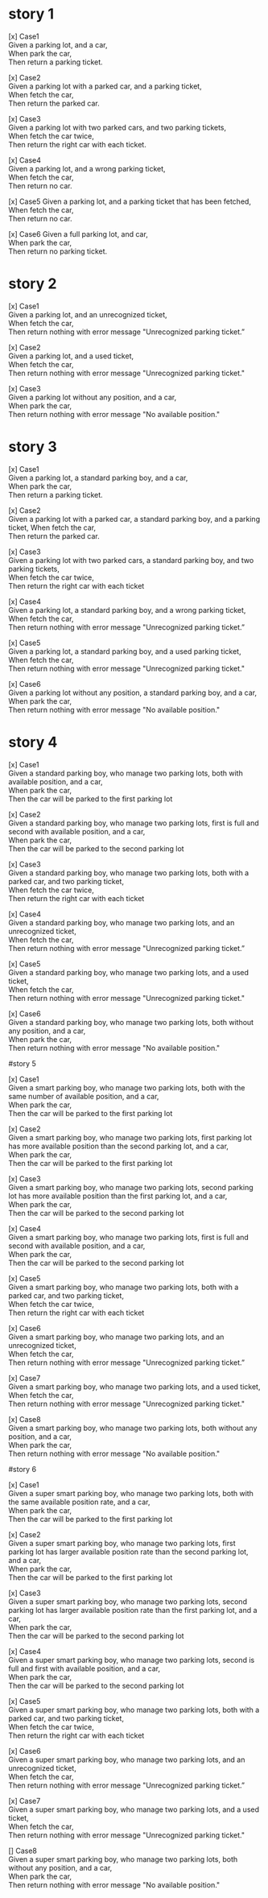 # story 1
[x] Case1  
Given a parking lot, and a car,  
When park the car,  
Then return a parking ticket. 

[x] Case2  
Given a parking lot with a parked car, and a parking ticket,  
When fetch the car,  
Then return the parked car.

[x] Case3  
Given a parking lot with two parked cars, and two parking tickets,  
When fetch the car twice,  
Then return the right car with each ticket.

[x] Case4  
Given a parking lot, and a wrong parking ticket,  
When fetch the car,  
Then return no car.

[x] Case5
Given a parking lot, and a parking ticket that has been fetched,  
When fetch the car,  
Then return no car.

[x] Case6
Given a full parking lot, and car,  
When park the car,  
Then return no parking ticket.


# story 2
[x] Case1  
Given a parking lot, and an unrecognized ticket,  
When fetch the car,  
Then return nothing with error message "Unrecognized parking ticket.”

[x] Case2  
Given a parking lot, and a used ticket,  
When fetch the car,  
Then return nothing with error message "Unrecognized parking ticket."

[x] Case3  
Given a parking lot without any position, and a car,  
When park the car,  
Then return nothing with error message "No available position."


# story 3
[x] Case1  
Given a parking lot, a standard parking boy, and a car,  
When park the car,  
Then return a parking ticket.

[x] Case2  
Given a parking lot with a parked car, a standard parking boy, and a parking ticket,
When fetch the car,  
Then return the parked car.

[x] Case3  
Given a parking lot with two parked cars, a standard parking boy, and two parking
tickets,  
When fetch the car twice,  
Then return the right car with each ticket 

[x] Case4  
Given a parking lot, a standard parking boy, and a wrong parking ticket,  
When fetch the car,  
Then return nothing with error message "Unrecognized parking ticket.”

[x] Case5  
Given a parking lot, a standard parking boy, and a used parking ticket,  
When fetch the car,  
Then return nothing with error message "Unrecognized parking ticket."

[x] Case6  
Given a parking lot without any position, a standard parking boy, and a car,  
When park the car,  
Then return nothing with error message "No available position."


# story 4
[x] Case1  
Given a standard parking boy, who manage two parking lots, both with available position, and a car,  
When park the car,   
Then the car will be parked to the first parking lot  

[x] Case2  
Given a standard parking boy, who manage two parking lots, first is full and second with available position, and a car,  
When park the car,  
Then the car will be parked to the second parking lot  

[x] Case3  
Given a standard parking boy, who manage two parking lots, both with a parked car, and two parking ticket,  
When fetch the car twice,  
Then return the right car with each ticket

[x] Case4    
Given a standard parking boy, who manage two parking lots, and an unrecognized ticket,  
When fetch the car,  
Then return nothing with error message "Unrecognized parking ticket.”

[x] Case5  
Given a standard parking boy, who manage two parking lots, and a used ticket,  
When fetch the car,  
Then return nothing with error message "Unrecognized parking ticket."

[x] Case6  
Given a standard parking boy, who manage two parking lots, both without any position, and a car,  
When park the car,  
Then return nothing with error message "No available position."


#story 5

[x] Case1  
Given a smart parking boy, who manage two parking lots, both with the same number of available position, and a car,  
When park the car,   
Then the car will be parked to the first parking lot

[x] Case2  
Given a smart parking boy, who manage two parking lots, first parking lot has more available position than the second parking lot, and a car,  
When park the car,   
Then the car will be parked to the first parking lot

[x] Case3  
Given a smart parking boy, who manage two parking lots, second parking lot has more available position than the first parking lot, and a car,  
When park the car,   
Then the car will be parked to the second parking lot

[x] Case4  
Given a smart parking boy, who manage two parking lots, first is full and second with available position, and a car,  
When park the car,  
Then the car will be parked to the second parking lot

[x] Case5  
Given a smart parking boy, who manage two parking lots, both with a parked car, and two parking ticket,  
When fetch the car twice,  
Then return the right car with each ticket

[x] Case6    
Given a smart parking boy, who manage two parking lots, and an unrecognized ticket,  
When fetch the car,  
Then return nothing with error message "Unrecognized parking ticket.”

[x] Case7  
Given a smart parking boy, who manage two parking lots, and a used ticket,  
When fetch the car,  
Then return nothing with error message "Unrecognized parking ticket."

[x] Case8  
Given a smart parking boy, who manage two parking lots, both without any position, and a car,  
When park the car,  
Then return nothing with error message "No available position."


#story 6

[x] Case1  
Given a super smart parking boy, who manage two parking lots, both with the same available position rate, and a car,  
When park the car,   
Then the car will be parked to the first parking lot

[x] Case2  
Given a super smart parking boy, who manage two parking lots, first parking lot has larger available position rate than the second parking lot, and a car,  
When park the car,   
Then the car will be parked to the first parking lot

[x] Case3  
Given a super smart parking boy, who manage two parking lots, second parking lot has larger available position rate than the first parking lot, and a car,  
When park the car,   
Then the car will be parked to the second parking lot

[x] Case4  
Given a super smart parking boy, who manage two parking lots, second is full and first with available position, and a car,  
When park the car,  
Then the car will be parked to the second parking lot

[x] Case5  
Given a super smart parking boy, who manage two parking lots, both with a parked car, and two parking ticket,  
When fetch the car twice,  
Then return the right car with each ticket

[x] Case6    
Given a super smart parking boy, who manage two parking lots, and an unrecognized ticket,  
When fetch the car,  
Then return nothing with error message "Unrecognized parking ticket.”

[x] Case7  
Given a super smart parking boy, who manage two parking lots, and a used ticket,  
When fetch the car,  
Then return nothing with error message "Unrecognized parking ticket."

[] Case8  
Given a super smart parking boy, who manage two parking lots, both without any position, and a car,  
When park the car,  
Then return nothing with error message "No available position."